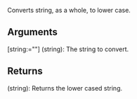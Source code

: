 Converts string, as a whole, to lower case.


## Arguments
[string:=""] (string): The string to convert.


## Returns
(string): Returns the lower cased string.
